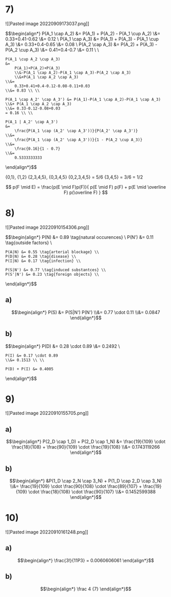 # 7)
![[Pasted image 20220909173037.png]]

$$\begin{align*}
	P(A_1 \cap A_2) 
	&= P(A_1) + P(A_2) - P(A_1 \cup A_2) 
	\\&= 0.33+0.41-0.62
	\\&= 0.12 \\
	P(A_1 \cap A_3) 
	&= P(A_1) + P(A_3) - P(A_1 \cup A_3) 
	\\&= 0.33+0.4-0.65
	\\&= 0.08 \\
	P(A_2 \cap A_3) 
	&= P(A_2) + P(A_3) - P(A_2 \cup A_3) 
	\\&= 0.41+0.4-0.7
	\\&= 0.11 \\ \\
		
	P(A_1 \cup A_2 \cup A_3) 
	&= 
		P(A_1)+P(A_2)+P(A_3)
		\\&-P(A_1 \cap A_2)-P(A_1 \cap A_3)-P(A_2 \cap A_3)
		\\&+P(A_1 \cap A_2 \cap A_3)
	\\&= 
		0.33+0.41+0.4-0.12-0.08-0.11+0.03 
	\\&= 0.83 \\ \\
	
	P(A_1 \cap A_2' \cap A_3') &= P(A_1)-P(A_1 \cap A_2)-P(A_1 \cap A_3) \\&+ P(A_1 \cap A_2 \cap A_3)
	\\&= 0.33-0.12-0.08+0.03 
	= 0.16 \\ \\
	
	P(A_1 | A_2' \cap A_3')
	&=
		\frac{P(A_1 \cap (A_2' \cap A_3'))}{P(A_2' \cap A_3')}
	\\&=
		\frac{P(A_1 \cap (A_2' \cap A_3'))}{1 - P(A_2 \cup A_3)}
	\\&=
		\frac{0.16}{1 - 0.7}
	\\&=
		0.5333333333
\end{align*}$$

{0,1}, {1,2}
{2,3,4,5}, {0,3,4,5}
{0,2,3,4,5} = 5/6
{3,4,5} = 3/6 = 1/2

$$
	p(F \mid E) 
	=
		\frac{p(E \mid F)p(F)}{
			p(E \mid F) p(F)
			+ p(E \mid \overline F) p(\overline F)
		}
$$

# 8)
![[Pasted image 20220910154306.png]]

$$\begin{align*}
	P(N) &= 0.89 \tag{natural occurences} \\
	P(N') &= 0.11 \tag{outside factors} \\
	
	P(A|N) &= 0.55 \tag{arterial blockage} \\
	P(D|N) &= 0.28 \tag{disease} \\
	P(I|N) &= 0.17 \tag{infection} \\
	
	P(S|N') &= 0.77 \tag{induced substantces} \\
	P(S'|N') &= 0.23 \tag{foreign objects} \\
\end{align*}$$

## a)
$$\begin{align*}
	P(S) &= P(S|N') P(N')
	\\&= 0.77 \cdot 0.11
	\\&= 0.0847
\end{align*}$$

## b)
$$\begin{align*}
	P(D) &= 0.28 \cdot 0.89
	\\&= 0.2492 \\
	
	P(I) &= 0.17 \cdot 0.89
	\\&= 0.1513 \\ \\
	
	P(D) + P(I) &= 0.4005
\end{align*}$$

# 9)
![[Pasted image 20220910155705.png]]
## a)
$$\begin{align*}
	P(2_D \cap 1_D) + P(2_D \cap 1_N) 
	&= \frac{19}{109} \cdot \frac{18}{108}
		+ \frac{90}{109} \cdot \frac{19}{108}
	\\&=
		0.1743119266
\end{align*}$$

## b)
$$\begin{align*}
	&P(1_D \cap 2_N \cap 3_N) + P(1_D \cap 2_D \cap 3_N)
	\\&= \frac{19}{109} \cdot \frac{90}{108} \cdot \frac{89}{107}
	+ \frac{19}{109} \cdot \frac{18}{108} \cdot \frac{90}{107}
	\\&= 0.1452599388
\end{align*}$$

# 10)
![[Pasted image 20220910161248.png]]
## a)
$$\begin{align*}
	\frac{3!}{11P3} = 0.0060606061
\end{align*}$$

## b)
$$\begin{align*}
	\frac 4 {7}
\end{align*}$$